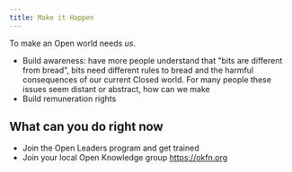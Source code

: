 ```yaml
---
title: Make it Happen
---
```


To make an Open world needs *us*.

* Build awareness: have more people understand that "bits are different from bread", bits need different rules to bread and the harmful consequences of our current Closed world. For many people these issues seem distant or abstract, how can we make 
* Build remuneration rights

## What can you do right now

* Join the Open Leaders program and get trained
* Join your local Open Knowledge group https://okfn.org

